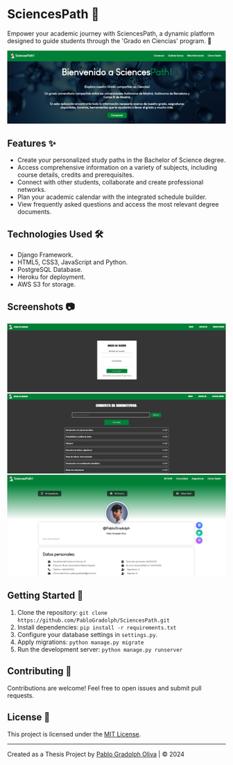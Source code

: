 # SciencesPath 🌟

Empower your academic journey with SciencesPath, a dynamic platform designed to guide students through the 'Grado en Ciencias' program. 🚀

![SciencesPath Banner](photos/banner.png)

## Features ✨

- Create your personalized study paths in the Bachelor of Science degree.
- Access comprehensive information on a variety of subjects, including course details, credits and prerequisites.
- Connect with other students, collaborate and create professional networks.
- Plan your academic calendar with the integrated schedule builder.
- View frequently asked questions and access the most relevant degree documents.

## Technologies Used 🛠️

- Django Framework.
- HTML5, CSS3, JavaScript and Python.
- PostgreSQL Database.
- Heroku for deployment.
- AWS S3 for storage.

## Screenshots 📷

![Screenshot 1](photos/login.png)
![Screenshot 2](photos/subjects.png)
![Screenshot 3](photos/profile.png)

## Getting Started 🚀

1. Clone the repository: `git clone https://github.com/PabloGradolph/SciencesPath.git`
2. Install dependencies: `pip install -r requirements.txt`
3. Configure your database settings in `settings.py`.
4. Apply migrations: `python manage.py migrate`
5. Run the development server: `python manage.py runserver`

## Contributing 👥

Contributions are welcome! Feel free to open issues and submit pull requests.

## License 📜

This project is licensed under the [MIT License](https://github.com/PabloGradolph/SciencesPath/blob/main/LICENSE).

---

Created as a Thesis Project by [Pablo Gradolph Oliva](https://github.com/PabloGradolph) | © 2024


